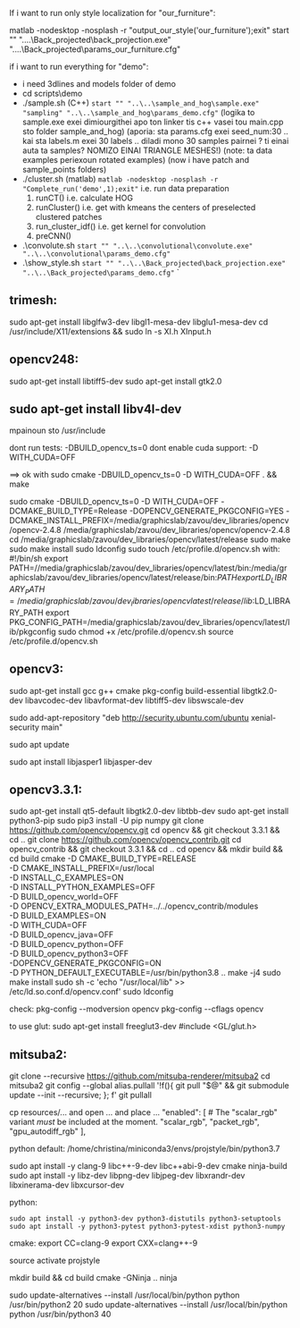 
If i want to run only style localization for "our_furniture":

matlab -nodesktop -nosplash -r "output_our_style('our_furniture');exit"
start "" "..\..\Back_projected\back_projection.exe" "..\..\Back_projected\params_our_furniture.cfg"

if i want to run everything for "demo":
- i need 3dlines and models folder of demo
- cd scripts\demo
- ./sample.sh (C++)
  ```start "" "..\..\sample_and_hog\sample.exe" "sampling" "..\..\sample_and_hog\params_demo.cfg"```
  (logika to sample.exe exei dimiourgithei apo ton linker tis c++ vasei tou main.cpp sto folder sample_and_hog)
  (aporia: sta params.cfg exei seed_num:30 .. kai sta labels.m exei 30 labels .. diladi mono 30 samples pairnei ? ti einai auta ta samples? NOMIZO EINAI TRIANGLE MESHES!)
(note: ta data examples periexoun rotated examples)
(now i have patch and sample_points folders)
- ./cluster.sh (matlab)
  ```matlab -nodesktop -nosplash -r "Complete_run('demo',1);exit"```
  i.e. run data preparation
  1. runCT() i.e. calculate HOG
  2. runCluster() i.e. get with kmeans the centers of preselected clustered patches
  3. run_cluster_idf() i.e. get kernel for convolution
  4. preCNN()
- .\convolute.sh
  ```start "" "..\..\convolutional\convolute.exe" "..\..\convolutional\params_demo.cfg"```
- .\show_style.sh
  ```start "" "..\..\Back_projected\back_projection.exe" "..\..\Back_projected\params_demo.cfg"```
  `


trimesh:
---
sudo apt-get install libglfw3-dev libgl1-mesa-dev libglu1-mesa-dev
cd /usr/include/X11/extensions && sudo ln -s XI.h XInput.h


opencv248:
---
sudo apt-get install libtiff5-dev
sudo apt-get install gtk2.0
## sudo apt-get install libv4l-dev


mpainoun sto /usr/include


dont run tests: -DBUILD_opencv_ts=0
dont enable cuda support: -D WITH_CUDA=OFF

==> ok with sudo cmake -DBUILD_opencv_ts=0 -D WITH_CUDA=OFF . && make


sudo cmake -DBUILD_opencv_ts=0 -D WITH_CUDA=OFF -DCMAKE_BUILD_TYPE=Release -DOPENCV_GENERATE_PKGCONFIG=YES -DCMAKE_INSTALL_PREFIX=/media/graphicslab/zavou/dev_libraries/opencv/opencv-2.4.8  /media/graphicslab/zavou/dev_libraries/opencv/opencv-2.4.8
cd /media/graphicslab/zavou/dev_libraries/opencv/latest/release
sudo make
sudo make install
sudo ldconfig
sudo touch /etc/profile.d/opencv.sh
with:
	#!/bin/sh
	export PATH=//media/graphicslab/zavou/dev_libraries/opencv/latest/bin:/media/graphicslab/zavou/dev_libraries/opencv/latest/release/bin:${PATH}
	export LD_LIBRARY_PATH=/media/graphicslab/zavou/dev_libraries/opencvlatest/release/lib:$LD_LIBRARY_PATH
	export PKG_CONFIG_PATH=/media/graphicslab/zavou/dev_libraries/opencv/latest/lib/pkgconfig
sudo chmod +x /etc/profile.d/opencv.sh
source /etc/profile.d/opencv.sh


opencv3:
---
sudo apt-get install gcc g++ cmake pkg-config build-essential libgtk2.0-dev libavcodec-dev libavformat-dev  libtiff5-dev  libswscale-dev 

sudo add-apt-repository "deb http://security.ubuntu.com/ubuntu xenial-security main"

sudo apt update

sudo apt install libjasper1 libjasper-dev


opencv3.3.1:
---
sudo apt-get install qt5-default libgtk2.0-dev libtbb-dev
sudo apt-get install python3-pip
sudo pip3 install -U pip numpy
git clone https://github.com/opencv/opencv.git
cd opencv && git checkout 3.3.1 && cd ..
git clone https://github.com/opencv/opencv_contrib.git
cd opencv_contrib && git checkout 3.3.1 && cd ..
cd opencv && mkdir build && cd build
cmake -D CMAKE_BUILD_TYPE=RELEASE \
      -D CMAKE_INSTALL_PREFIX=/usr/local \
      -D INSTALL_C_EXAMPLES=ON \
      -D INSTALL_PYTHON_EXAMPLES=OFF \
      -D BUILD_opencv_world=OFF \
      -D OPENCV_EXTRA_MODULES_PATH=../../opencv_contrib/modules \
      -D BUILD_EXAMPLES=ON \
      -D WITH_CUDA=OFF \
      -D BUILD_opencv_java=OFF \
      -D BUILD_opencv_python=OFF \
      -D BUILD_opencv_python3=OFF \
      -DOPENCV_GENERATE_PKGCONFIG=ON \
      -D PYTHON_DEFAULT_EXECUTABLE=/usr/bin/python3.8 ..
make -j4
sudo make install
sudo sh -c 'echo "/usr/local/lib" >> /etc/ld.so.conf.d/opencv.conf'
sudo ldconfig

check:
pkg-config --modversion opencv
pkg-config --cflags opencv


to use glut:
sudo apt-get install freeglut3-dev
#include <GL/glut.h>




mitsuba2:
---
git clone --recursive https://github.com/mitsuba-renderer/mitsuba2
cd mitsuba2
git config --global alias.pullall '!f(){ git pull "$@" && git submodule update --init --recursive; }; f'
git pullall

cp resources/... and open ... and place ...
"enabled": [
        # The "scalar_rgb" variant *must* be included at the moment.
        "scalar_rgb",
        "packet_rgb",
		"gpu_autodiff_rgb"
    ],

 python default:    /home/christina/miniconda3/envs/projstyle/bin/python3.7


sudo apt install -y clang-9 libc++-9-dev libc++abi-9-dev cmake ninja-build
sudo apt install -y libz-dev libpng-dev libjpeg-dev libxrandr-dev libxinerama-dev libxcursor-dev



python:

	sudo apt install -y python3-dev python3-distutils python3-setuptools
	sudo apt install -y python3-pytest python3-pytest-xdist python3-numpy

cmake:
	export CC=clang-9
	export CXX=clang++-9


source activate projstyle

mkdir build && cd build
cmake -GNinja ..
ninja



sudo update-alternatives --install /usr/local/bin/python python /usr/bin/python2 20
sudo update-alternatives --install /usr/local/bin/python python /usr/bin/python3 40

